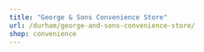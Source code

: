 ```yaml
---
title: "George & Sons Convenience Store"
url: /durham/george-and-sons-convenience-store/
shop: convenience
---
```

